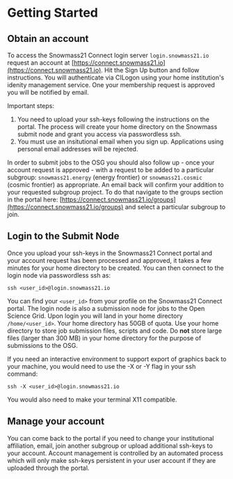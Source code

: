 # Getting Started

## Obtain an account

To access the Snowmass21 Connect login server `login.snowmass21.io` request an account at [https://connect.snowmass21.io](https://connect.snowmass21.io). Hit the Sign Up button and follow instructions. You will authenticate via CILogon using your home institution's idenity management service. One your membership request is approved you will be notified by email. 

Important steps:

1. You need to upload your ssh-keys following the instructions on the portal. The process will 
create your home directory on the Snowmass submit node and grant you access via passwordless ssh.
2. You must use an insitutional email when you sign up. Applications using personal email addresses will be rejected. 

In order to submit jobs to the OSG you should also follow up - once your account request is approved - with a request to be added to a particular 
subgroup: `snowmass21.energy` (energy frontier) or `snowmass21.cosmic` (cosmic frontier) as appropriate. An email back will confirm your addition to your requested subgroup project. To do that navigate to the groups section in the portal here: [https://connect.snowmass21.io/groups](https://connect.snowmass21.io/groups) and select a particular subgroup to join.

## Login to the Submit Node

Once you upload your ssh-keys in the Snowmass21 Connect portal and your account request has been processed and approved, it takes a few minutes for your home directory 
to be created. You can then connect to the login node via passwordless ssh as:

`ssh <user_id>@login.snowmass21.io` 

You can find your `<user_id>` from your profile on the Snowmass21 Connect portal. The login node is also a submission node for 
jobs to the Open Science Grid. Upon login you will land in your home directory `/home/<user_id>`. Your home 
directory has 50GB of quota. Use your home directory to store job submission files, scripts and code. Do **not** store large files 
(larger than 300 MB) in your home directory for the purpose of submissions to the OSG.

If you need an interactive environment to support export of graphics back to your machine, you would need to use the -X or -Y flag in your ssh command:

`ssh -X <user_id>@login.snowmass21.io` 

You would also need to make your terminal X11 compatible. 

## Manage your account

You can come back to the portal if you need to change your institutional affiliation, email, join another subgroup or upload additional ssh-keys to your account. Account management is 
controlled by an automated process which will only make ssh-keys persistent in your user account if they are uploaded through the portal. 
